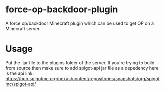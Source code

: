 # force-op-backdoor-plugin
A force op/backdoor Minecraft plugin which can be used to get OP on a Minecraft server.


# Usage


Put the .jar file to the plugins folder of the server. If you're trying to build from source then make sure to add spigot-api jar file as a depedency here is the api link: https://hub.spigotmc.org/nexus/content/repositories/snapshots/org/spigotmc/spigot-api/

